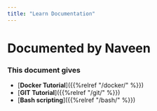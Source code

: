 ```yaml
---
title: "Learn Documentation"
---
```


# Documented by Naveen

### This document gives

* [**Docker Tutorial**]({{%relref "/docker/" %}})
* [**GIT Tutorial**]({{%relref "/git/" %}})
* [**Bash scripting**]({{%relref "/bash/" %}})


